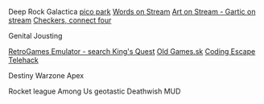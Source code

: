 Deep Rock Galactica
[pico park](https://picoparkgame.com/en/)
[Words on Stream](https://wos.gg/en/)
[Art on Stream - Gartic on stream](https://gos.gg/en/)
[Checkers, connect four](https://papergames.io/en/connect)

Genital Jousting

[RetroGames Emulator - search King's Quest](https://www.retrogames.cz/)
[Old Games.sk](https://www.oldgames.sk/)
[Coding Escape](https://escape.codingame.com)
[Telehack](https://telehack.com/)

Destiny
Warzone
Apex

Rocket league
Among Us 
geotastic
Deathwish MUD